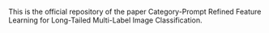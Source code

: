 This is the official repository of the paper Category-Prompt Refined Feature Learning for Long-Tailed Multi-Label Image Classification.
